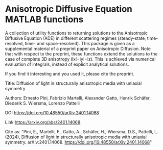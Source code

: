 # Anisotropic Diffusive Equation MATLAB functions

A collection of utility functions to returning solutions to the Anisotropic Diffusive Equation (ADE) in different scattering regimes (steady-state, time-resolved, time- and space-resolved).
This package is given as a supplemental material of a preprint paper on Anisotropic Diffusion.
Note that with respect to the preprint, these functions extend the solutions to the case of complete 3D anisotropy (lx!=ly!=lz). This is achieved via numerical evaluation of integrals, instead of explicit analytical solutions.

If you find it interesting and you used it, please cite the preprint.

Title: Diffusion of light in structurally anisotropic media with uniaxial symmetry

Authors: Ernesto Pini, Fabrizio Martelli, Alexander Gatto, Henrik Schäfer, Diederik S. Wiersma, Lorenzo Pattelli

DOI https://doi.org/10.48550/arXiv.2401.14068

Link https://arxiv.org/abs/2401.14068

Cite as: 
"Pini, E., Martelli, F., Gatto, A., Schäfer, H., Wiersma, D.S., Pattelli, L. (2024), Diffusion of light in structurally anisotropic media with uniaxial symmetry. arXiv:2401.14068. https://doi.org/10.48550/arXiv.2401.14068" 
